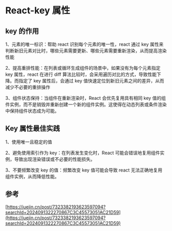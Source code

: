 # React-key 属性

## key 的作用

1、元素的唯一标识：帮助 react 识别每个元素的唯一性，react 通过 key 属性来判断新旧元素对比时，哪些元素需要更新、哪些元素需要重新渲染，从而提高渲染性能

2、提高重排性能：在列表或循环生成组件的场景中，如果没有为每个元素指定 key 属性，react 在进行 diff 算法比较时，会采用遍历对比的方式，导致性能下降。而指定了 key 属性后，会通过 key 值快速定位到新旧元素之间的差异，从而减少不必要的重排操作

3、组件状态保持：当组件在重新渲染时，React 会优先复用具有相同 key 值的组件实例，而不是销毁并重新创建一个新的组件实例。这使得在动态列表或条件渲染中保持组件状态成为可能。

## Key 属性最佳实践

1、使用唯一且稳定的值

2、避免使用索引作为 key：在列表发生变化时，React 可能会错误地复用组件实例，导致出现渲染错误或不必要的性能损失。

3、不要频繁改变 key 的值：频繁改变 key 值可能会导致 react 无法正确地复用组件实例，从而降低性能。

## 参考

[https://juejin.cn/post/7323382193623597094?searchId=2024091322270867C3C45573051AC21D59](https://juejin.cn/post/7323382193623597094?searchId=2024091322270867C3C45573051AC21D59)
